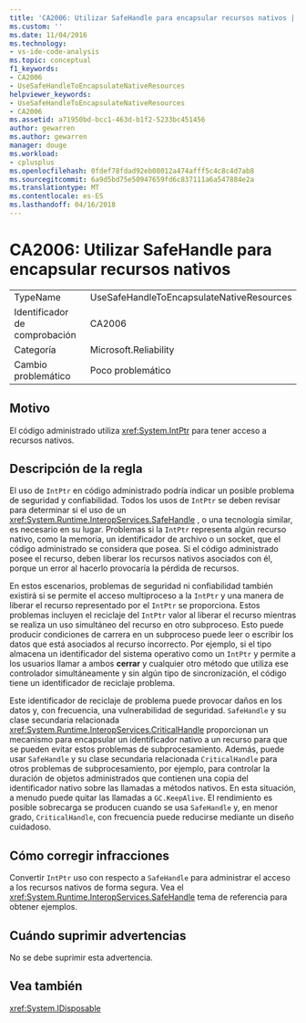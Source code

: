 ```yaml
---
title: 'CA2006: Utilizar SafeHandle para encapsular recursos nativos | Documentos de Microsoft'
ms.custom: ''
ms.date: 11/04/2016
ms.technology:
- vs-ide-code-analysis
ms.topic: conceptual
f1_keywords:
- CA2006
- UseSafeHandleToEncapsulateNativeResources
helpviewer_keywords:
- UseSafeHandleToEncapsulateNativeResources
- CA2006
ms.assetid: a71950bd-bcc1-463d-b1f2-5233bc451456
author: gewarren
ms.author: gewarren
manager: douge
ms.workload:
- cplusplus
ms.openlocfilehash: 0fdef78fdad92eb08012a474afff5c4c8c4d7ab8
ms.sourcegitcommit: 6a9d5bd75e50947659fd6c837111a6a547884e2a
ms.translationtype: MT
ms.contentlocale: es-ES
ms.lasthandoff: 04/16/2018
---
```

# <a name="ca2006-use-safehandle-to-encapsulate-native-resources"></a>CA2006: Utilizar SafeHandle para encapsular recursos nativos
|||  
|-|-|  
|TypeName|UseSafeHandleToEncapsulateNativeResources|  
|Identificador de comprobación|CA2006|  
|Categoría|Microsoft.Reliability|  
|Cambio problemático|Poco problemático|  
  
## <a name="cause"></a>Motivo  
 El código administrado utiliza <xref:System.IntPtr> para tener acceso a recursos nativos.  
  
## <a name="rule-description"></a>Descripción de la regla  
 El uso de `IntPtr` en código administrado podría indicar un posible problema de seguridad y confiabilidad. Todos los usos de `IntPtr` se deben revisar para determinar si el uso de un <xref:System.Runtime.InteropServices.SafeHandle> , o una tecnología similar, es necesario en su lugar. Problemas si la `IntPtr` representa algún recurso nativo, como la memoria, un identificador de archivo o un socket, que el código administrado se considera que posea. Si el código administrado posee el recurso, deben liberar los recursos nativos asociados con él, porque un error al hacerlo provocaría la pérdida de recursos.  
  
 En estos escenarios, problemas de seguridad ni confiabilidad también existirá si se permite el acceso multiproceso a la `IntPtr` y una manera de liberar el recurso representado por el `IntPtr` se proporciona. Estos problemas incluyen el reciclaje del `IntPtr` valor al liberar el recurso mientras se realiza un uso simultáneo del recurso en otro subproceso. Esto puede producir condiciones de carrera en un subproceso puede leer o escribir los datos que está asociados al recurso incorrecto. Por ejemplo, si el tipo almacena un identificador del sistema operativo como un `IntPtr` y permite a los usuarios llamar a ambos **cerrar** y cualquier otro método que utiliza ese controlador simultáneamente y sin algún tipo de sincronización, el código tiene un identificador de reciclaje problema.  
  
 Este identificador de reciclaje de problema puede provocar daños en los datos y, con frecuencia, una vulnerabilidad de seguridad. `SafeHandle` y su clase secundaria relacionada <xref:System.Runtime.InteropServices.CriticalHandle> proporcionan un mecanismo para encapsular un identificador nativo a un recurso para que se pueden evitar estos problemas de subprocesamiento. Además, puede usar `SafeHandle` y su clase secundaria relacionada `CriticalHandle` para otros problemas de subprocesamiento, por ejemplo, para controlar la duración de objetos administrados que contienen una copia del identificador nativo sobre las llamadas a métodos nativos. En esta situación, a menudo puede quitar las llamadas a `GC.KeepAlive`. El rendimiento es posible sobrecarga se producen cuando se usa `SafeHandle` y, en menor grado, `CriticalHandle`, con frecuencia puede reducirse mediante un diseño cuidadoso.  
  
## <a name="how-to-fix-violations"></a>Cómo corregir infracciones  
 Convertir `IntPtr` uso con respecto a `SafeHandle` para administrar el acceso a los recursos nativos de forma segura. Vea el <xref:System.Runtime.InteropServices.SafeHandle> tema de referencia para obtener ejemplos.  
  
## <a name="when-to-suppress-warnings"></a>Cuándo suprimir advertencias  
 No se debe suprimir esta advertencia.  
  
## <a name="see-also"></a>Vea también  
 <xref:System.IDisposable>